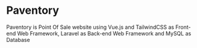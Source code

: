 # Paventory
Paventory is Point Of Sale website using Vue.js and TailwindCSS as Front-end Web Framework, Laravel as Back-end Web Framework and MySQL as Database

